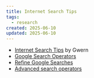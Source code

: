 ```yaml
---
title: Internet Search Tips
tags:
  - research
created: 2025-06-10
updated: 2025-06-10
---
```


- [Internet Search Tips](https://www.gwern.net/Search) by Gwern
- [Google Search Operators](https://ahrefs.com/blog/google-advanced-search-operators/)
- [Refine Google Searches](https://support.google.com/websearch/answer/2466433)
- [Advanced search operators](https://github.com/cipher387/Advanced-search-operators-list)
